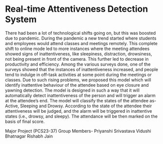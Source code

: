 # Real-time Attentiveness Detection System
There had been a lot of technological shifts going on, but this was boosted due to pandemic. 
During the pandemic a new trend started where students and employees would attend classes 
and meetings remotely. This complete shift to online mode led to more instances where the 
meeting attendees showed signs of inattentiveness, like sleepiness, distraction, drowsiness, 
not being present in front of the camera. This further led to decrease in productivity and 
efficiency. Among the various surveys done, one of the surveys showed that the instances of 
inattentiveness increased, and people tend to indulge in off-task activities at some point 
during the meetings or classes. Due to such rising problems, we proposed this model which 
will identify inattentive behaviour of the attendee based on eye closure and yawning 
detection. The model is designed in such a way that it will automatically detect 
inattentiveness of the person and will trigger an alarm at the attendee’s end. 
The model will classify the states of the attendee as- Active, Sleeping and Drowsy. 
According to the state of the attendee their attentiveness will be judged, and the alarm will be 
triggered in inattentive states (i.e., drowsy, and sleepy). The attendance will be then marked 
on the basis of final score.

Major Project (PCS23-37) 
Group Members- 
Priyanshi Srivastava
Vidushi Bhatnagar
Rishabh Jain

